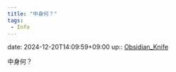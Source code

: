 ```yaml
---
title: "中身何？"
tags:
 - Info
---
```


date: 2024-12-20T14:09:59+09:00
up:: [Obsidian_Knife](../Bar/Novel/Nacaria/Obsidian_Knife.md)

中身何？